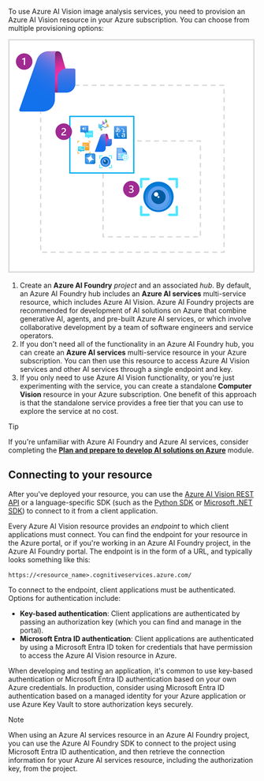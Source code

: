 To use Azure AI Vision image analysis services, you need to provision an Azure AI Vision resource in your Azure subscription. You can choose from multiple provisioning options:

![Diagram of AI Foundry containing AI services, which in turn contain AI Vision.](../media/ai-vision-resources.png)

1. Create an **Azure AI Foundry** *project* and an associated *hub*. By default, an Azure AI Foundry hub includes an **Azure AI services** multi-service resource, which includes Azure AI Vision. Azure AI Foundry projects are recommended for development of AI solutions on Azure that combine generative AI, agents, and pre-built Azure AI services, or which involve collaborative development by a team of software engineers and service operators.
1. If you don't need all of the functionality in an Azure AI Foundry hub, you can create an **Azure AI services** multi-service resource in your Azure subscription. You can then use this resource to access Azure AI Vision services and other AI services through a single endpoint and key.
1. If you only need to use Azure AI Vision functionality, or you're just experimenting with the service, you can create a standalone **Computer Vision** resource in your Azure subscription. One benefit of this approach is that the standalone service provides a free tier that you can use to explore the service at no cost.

> [!TIP]
> If you're unfamiliar with Azure AI Foundry and Azure AI services, consider completing the **[Plan and prepare to develop AI solutions on Azure](/training/modules/prepare-azure-ai-development/)** module.

## Connecting to your resource

After you've deployed your resource, you can use the [Azure AI Vision REST API](/rest/api/computervision/image-analysis?azure-portal=true) or a language-specific SDK (such as the [Python SDK](/python/api/overview/azure/ai-vision-imageanalysis-readme?azure-portal=true) or [Microsoft .NET SDK](/dotnet/api/overview/azure/ai.vision.imageanalysis-readme?azure-portal=true)) to connect to it from a client application.

Every Azure AI Vision resource provides an *endpoint* to which client applications must connect. You can find the endpoint for your resource in the Azure portal, or if you're working in an Azure AI Foundry project, in the Azure AI Foundry portal. The endpoint is in the form of a URL, and typically looks something like this:

```
https://<resource_name>.cognitiveservices.azure.com/
```

To connect to the endpoint, client applications must be authenticated. Options for authentication include:

- **Key-based authentication**: Client applications are authenticated by passing an authorization key (which you can find and manage in the portal).
- **Microsoft Entra ID authentication**: Client applications are authenticated by using a Microsoft Entra ID token for credentials that have permission to access the Azure AI Vision resource in Azure.

When developing and testing an application, it's common to use key-based authentication or Microsoft Entra ID authentication based on your own Azure credentials. In production, consider using Microsoft Entra ID authentication based on a managed identity for your Azure application or use Azure Key Vault to store authorization keys securely.

> [!NOTE]
> When using an Azure AI services resource in an Azure AI Foundry project, you can use the Azure AI Foundry SDK to connect to the project using Microsoft Entra ID authentication, and then retrieve the connection information for your Azure AI services resource, including the authorization key, from the project.

